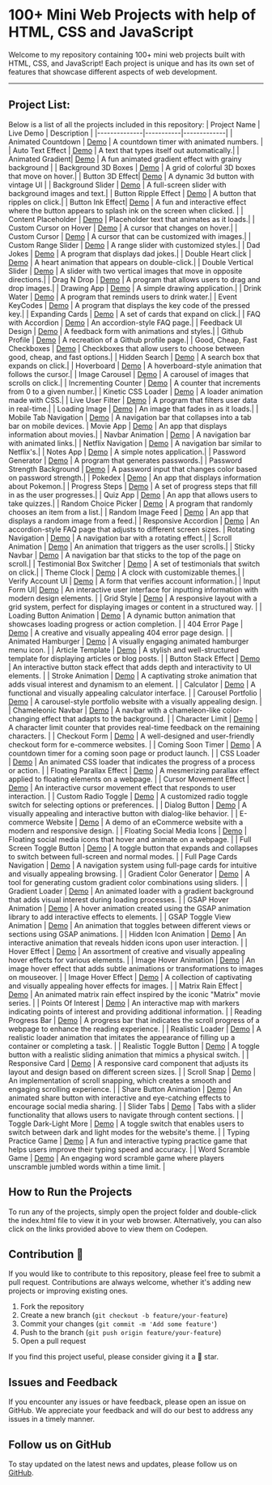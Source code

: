 # 100+ Mini Web Projects with help of HTML, CSS and JavaScript

Welcome to my repository containing 100+ mini web projects built with HTML, CSS, and JavaScript! Each project is unique and has its own set of features that showcase different aspects of web development.

---

## Project List:

Below is a list of all the projects included in this repository:
| Project Name | Live Demo | Description |
|--------------|-----------|-------------|
| Animated Countdown | [Demo](https://codepen.io/Vishal4225/pen/OJBpQpv) | A countdown timer with animated numbers. |
| Auto Text Effect | [Demo](https://codepen.io/Vishal4225/pen/eYPvVWO) | A text that types itself out automatically.|
| Animated Gradient| [Demo](https://codepen.io/Vishal4225/pen/RwepBrY) | A fun animated gradient effect with grainy background |
| Background 3D Boxes | [Demo](https://codepen.io/Vishal4225/pen/OJBpQgZ) | A grid of colorful 3D boxes that move on hover.|
| Button 3D Effect| [Demo](https://codepen.io/Vishal4225/pen/OJBpwpY) | A dynamic 3d button with vintage UI |
| Background Slider | [Demo](https://codepen.io/Vishal4225/pen/zYmZRdG) | A full-screen slider with background images and text.|
| Button Ripple Effect | [Demo](https://codepen.io/Vishal4225/pen/MWPpQvM) | A button that ripples on click.|
| Button Ink Effect| [Demo](https://codepen.io/Vishal4225/pen/bGjKYVd) | A fun and interactive effect where the button appears to splash ink on the screen when clicked. |
| Content Placeholder | [Demo](https://codepen.io/Vishal4225/pen/RweKEOV) | Placeholder text that animates as it loads.|
| Custom Cursor on Hover | [Demo](https://codepen.io/Vishal4225/pen/xxaZNqL) | A cursor that changes on hover.|
| Custom Cursor | [Demo](https://codepen.io/Vishal4225/pen/RwBBpEp) | A cursor that can be customized with images.|
| Custom Range Slider | [Demo](https://codepen.io/Vishal4225/pen/rNqyJYa) | A range slider with customized styles.|
| Dad Jokes | [Demo](https://codepen.io/Vishal4225/pen/zYmNyzb) | A program that displays dad jokes.|
| Double Heart click | [Demo](https://codepen.io/Vishal4225/pen/xxygMKw) | A heart animation that appears on double-click.|
| Double Vertical Slider | [Demo](https://codepen.io/Vishal4225/pen/bGmgOPK) | A slider with two vertical images that move in opposite directions.|
| Drag N Drop | [Demo](https://codepen.io/Vishal4225/pen/eYPgbxa) | A program that allows users to drag and drop images.|
| Drawing App | [Demo](https://codepen.io/Vishal4225/pen/QWZdzoV) | A simple drawing application.|
| Drink Water | [Demo](https://codepen.io/Vishal4225/pen/MWPJZXz) | A program that reminds users to drink water.|
| Event KeyCodes | [Demo](https://codepen.io/Vishal4225/pen/QWZdzMQ) | A program that displays the key code of the pressed key.|
| Expanding Cards | [Demo](https://codepen.io/Vishal4225/pen/poxRxNX) | A set of cards that expand on click.|
| FAQ with Accordion | [Demo](https://codepen.io/Vishal4225/pen/GRYrPyr) | An accordion-style FAQ page.|
| Feedback UI Design | [Demo](https://codepen.io/Vishal4225/pen/yLRMvPd) | A feedback form with animations and styles.|
| Github Profile | [Demo](https://codepen.io/Vishal4225/pen/mdzWXpp) | A recreation of a Github profile page.|
| Good, Cheap, Fast Checkboxes | [Demo](https://codepen.io/Vishal4225/pen/vYVxddW) | Checkboxes that allow users to choose between good, cheap, and fast options.|
| Hidden Search | [Demo](https://codepen.io/Vishal4225/pen/jOeBZZR) | A search box that expands on click.|
| Hoverboard | [Demo](https://codepen.io/Vishal4225/pen/xxyqYWE) | A hoverboard-style animation that follows the cursor.|
| Image Carousel | [Demo](https://codepen.io/Vishal4225/pen/WNapMzP) | A carousel of images that scrolls on click.|
| Incrementing Counter | [Demo](https://codepen.io/Vishal4225/pen/gOBgZKW) | A counter that increments from 0 to a given number.|
| Kinetic CSS Loader | [Demo](https://codepen.io/Vishal4225/pen/poxeaLX) | A loader animation made with CSS.|
| Live User Filter | [Demo](https://codepen.io/Vishal4225/pen/oNaZEdW) | A program that filters user data in real-time.|
| Loading Image | [Demo](https://codepen.io/Vishal4225/pen/RweKeqB) | An image that fades in as it loads.|
| Mobile Tab Navigation | [Demo](https://codepen.io/Vishal4225/pen/ZEqerRY) | A navigation bar that collapses into a tab bar on mobile devices.
| Movie App | [Demo](https://codepen.io/Vishal4225/pen/poxRqQQ) | An app that displays information about movies.|
| Navbar Animation | [Demo](https://codepen.io/Vishal4225/pen/GRYWQGd) | A navigation bar with animated links.|
| Netflix Navigation | [Demo](https://codepen.io/Vishal4225/pen/rNqyJrO) | A navigation bar similar to Netflix's.|
| Notes App | [Demo](https://codepen.io/Vishal4225/pen/VwEpQGM) | A simple notes application.|
| Password Generator | [Demo](https://codepen.io/Vishal4225/pen/JjmWpmW) | A program that generates passwords.|
| Password Strength Background | [Demo](https://codepen.io/Vishal4225/pen/oNaZEae) | A password input that changes color based on password strength.|
| Pokedex | [Demo](https://codepen.io/Vishal4225/pen/GRYWQYG) | An app that displays information about Pokemon.|
| Progress Steps | [Demo](https://codepen.io/Vishal4225/pen/yLRgRMm) | A set of progress steps that fill in as the user progresses.|
| Quiz App | [Demo](https://codepen.io/Vishal4225/pen/MWPpQzY) | An app that allows users to take quizzes.|
| Random Choice Picker | [Demo](https://codepen.io/Vishal4225/pen/NWOdeYy) | A program that randomly chooses an item from a list.|
| Random Image Feed | [Demo](https://codepen.io/Vishal4225/pen/ExdWQOg) | An app that displays a random image from a feed.|
| Responsive Accordion | [Demo](https://codepen.io/Vishal4225/pen/WNKLjdE) | An accordion-style FAQ page that adjusts to different screen sizes.
| Rotating Navigation | [Demo](https://codepen.io/Vishal4225/pen/oNaBaPo) | A navigation bar with a rotating effect.|
| Scroll Animation | [Demo](https://codepen.io/Vishal4225/pen/XWxpoRO) | An animation that triggers as the user scrolls.|
| Sticky Navbar | [Demo](https://codepen.io/Vishal4225/pen/ZEqLVNN) | A navigation bar that sticks to the top of the page on scroll.|
| Testimonial Box Switcher | [Demo](https://codepen.io/Vishal4225/pen/vYVxdQd) | A set of testimonials that switch on click.|
| Theme Clock | [Demo](https://codepen.io/Vishal4225/pen/YzJNdBp) | A clock with customizable themes.|
| Verify Account UI | [Demo](https://codepen.io/Vishal4225/pen/QWZpQJR) | A form that verifies account information.|
| Input Form UI| [Demo](https://codepen.io/Vishal4225/pen/poZOgPp) | An interactive user interface for inputting information with modern design elements. |
| Grid Style | [Demo](https://codepen.io/Vishal4225/pen/NWBzdNN) | A responsive layout with a grid system, perfect for displaying images or content in a structured way. |
| Loading Button Animation | [Demo](https://codepen.io/Vishal4225/pen/rNrrGMN) | A dynamic button animation that showcases loading progress or action completion. |
| 404 Error Page | [Demo](https://codepen.io/Vishal4225/pen/yLRvzNL) | A creative and visually appealing 404 error page design. |
| Animated Hamburger | [Demo](https://codepen.io/Vishal4225/pen/jOezoZj) | A visually engaging animated hamburger menu icon. |
| Article Template | [Demo](https://codepen.io/Vishal4225/pen/JjmprdN) | A stylish and well-structured template for displaying articles or blog posts. |
| Button Stack Effect | [Demo](https://codepen.io/Vishal4225/pen/PoyRvjB) | An interactive button stack effect that adds depth and interactivity to UI elements. |
| Stroke Animation | [Demo](https://codepen.io/Vishal4225/pen/ExdQJpa) | A captivating stroke animation that adds visual interest and dynamism to an element. |
| Calculator | [Demo](https://codepen.io/Vishal4225/pen/jOezxyz) | A functional and visually appealing calculator interface. |
| Carousel Portfolio | [Demo](https://codepen.io/Vishal4225/pen/YzJaoMm) | A carousel-style portfolio website with a visually appealing design. |
| Chameleonic Navbar | [Demo](https://codepen.io/Vishal4225/pen/QWZQqbX) | A navbar with a chameleon-like color-changing effect that adapts to the background. |
| Character Limit | [Demo](https://codepen.io/Vishal4225/pen/ExdERWy) | A character limit counter that provides real-time feedback on the remaining characters. |
| Checkout Form | [Demo](https://codepen.io/Vishal4225/pen/vYVeBxY) | A well-designed and user-friendly checkout form for e-commerce websites. |
| Coming Soon Timer | [Demo](https://codepen.io/Vishal4225/pen/yLRKKZP) | A countdown timer for a coming soon page or product launch. |
| CSS Loader | [Demo](https://codepen.io/Vishal4225/pen/poxeaLX) | An animated CSS loader that indicates the progress of a process or action. |
| Floating Parallax Effect | [Demo](https://codepen.io/Vishal4225/pen/PoyQvzd) | A mesmerizing parallax effect applied to floating elements on a webpage. |
| Cursor Movement Effect | [Demo](https://codepen.io/Vishal4225/pen/yLRvzey) | An interactive cursor movement effect that responds to user interaction. |
| Custom Radio Toggle | [Demo](https://codepen.io/Vishal4225/pen/BaqYwaG) | A customized radio toggle switch for selecting options or preferences. |
| Dialog Button | [Demo](https://codepen.io/Vishal4225/pen/OJBQxPB) | A visually appealing and interactive button with dialog-like behavior. |
| E-commerce Website | [Demo](https://codepen.io/Vishal4225/pen/JjmpWjP) | A demo of an eCommerce website with a modern and responsive design. |
| Floating Social Media Icons | [Demo](https://codepen.io/Vishal4225/pen/VwEyzKp) | Floating social media icons that hover and animate on a webpage. |
| Full Screen Toggle Button | [Demo](https://codepen.io/Vishal4225/pen/MWPQMmE) | A toggle button that expands and collapses to switch between full-screen and normal modes. |
| Full Page Cards Navigation | [Demo](https://codepen.io/Vishal4225/pen/vYVdJem) | A navigation system using full-page cards for intuitive and visually appealing browsing. |
| Gradient Color Generator | [Demo](https://codepen.io/Vishal4225/pen/XWxEqZw) | A tool for generating custom gradient color combinations using sliders. |
| Gradient Loader | [Demo](https://codepen.io/Vishal4225/pen/PoyRvdx) | An animated loader with a gradient background that adds visual interest during loading processes. |
| GSAP Hover Animation | [Demo](https://codepen.io/Vishal4225/pen/WNaMZYQ) | A hover animation created using the GSAP animation library to add interactive effects to elements. |
| GSAP Toggle View Animation | [Demo](https://codepen.io/Vishal4225/pen/JjmpRVE) | An animation that toggles between different views or sections using GSAP animations. |
| Hidden Icon Animation | [Demo](https://codepen.io/Vishal4225/pen/MWPOeaB) | An interactive animation that reveals hidden icons upon user interaction. |
| Hover Effect | [Demo](https://codepen.io/Vishal4225/pen/OJBQxVa) | An assortment of creative and visually appealing hover effects for various elements. |
| Image Hover Animation | [Demo](https://codepen.io/Vishal4225/pen/XWxzKqv) | An image hover effect that adds subtle animations or transformations to images on mouseover. |
| Image Hover Effect | [Demo](https://codepen.io/Vishal4225/pen/LYgdgxW) | A collection of captivating and visually appealing hover effects for images. |
| Matrix Rain Effect | [Demo](https://codepen.io/Vishal4225/pen/vYVZYja) | An animated matrix rain effect inspired by the iconic "Matrix" movie series. |
| Points Of Interest | [Demo](https://codepen.io/Vishal4225/pen/rNqJGxe) | An interactive map with markers indicating points of interest and providing additional information. |
| Reading Progress Bar | [Demo](https://codepen.io/Vishal4225/pen/OJBQjKo) | A progress bar that indicates the scroll progress of a webpage to enhance the reading experience. |
| Realistic Loader | [Demo](https://codepen.io/Vishal4225/pen/rNqvBwV) | A realistic loader animation that imitates the appearance of filling up a container or completing a task. |
| Realistic Toggle Button | [Demo](https://codepen.io/Vishal4225/pen/PoyRgVJ) | A toggle button with a realistic sliding animation that mimics a physical switch. |
| Responsive Card | [Demo](https://codepen.io/Vishal4225/pen/BaqYwov) | A responsive card component that adjusts its layout and design based on different screen sizes. |
| Scroll Snap | [Demo](https://codepen.io/Vishal4225/pen/ZEqrXBW) | An implementation of scroll snapping, which creates a smooth and engaging scrolling experience. |
| Share Button Animation | [Demo](https://codepen.io/Vishal4225/pen/ZEqaOYM) | An animated share button with interactive and eye-catching effects to encourage social media sharing. |
| Slider Tabs | [Demo](https://codepen.io/Vishal4225/pen/oNaqdVz) | Tabs with a slider functionality that allows users to navigate through content sections. |
| Toggle Dark-Light More | [Demo](https://codepen.io/Vishal4225/pen/eYPMrmj) | A toggle switch that enables users to switch between dark and light modes for the website's theme. |
| Typing Practice Game | [Demo](https://codepen.io/Vishal4225/pen/jOezKeO) | A fun and interactive typing practice game that helps users improve their typing speed and accuracy. |
| Word Scramble Game | [Demo](https://codepen.io/Vishal4225/pen/YzJavzQ) | An engaging word scramble game where players unscramble jumbled words within a time limit. |

## How to Run the Projects

To run any of the projects, simply open the project folder and double-click the index.html file to view it in your web browser. Alternatively, you can also click on the links provided above to view them on Codepen.

## Contribution 🤝

If you would like to contribute to this repository, please feel free to submit a pull request. Contributions are always welcome, whether it's adding new projects or improving existing ones.

1. Fork the repository
2. Create a new branch (`git checkout -b feature/your-feature`)
3. Commit your changes (`git commit -m 'Add some feature'`)
4. Push to the branch (`git push origin feature/your-feature`)
5. Open a pull request

If you find this project useful, please consider giving it a 🌟 star.

## Issues and Feedback

If you encounter any issues or have feedback, please open an issue on GitHub. We appreciate your feedback and will do our best to address any issues in a timely manner.

## Follow us on GitHub

To stay updated on the latest news and updates, please follow us on [GitHub](https://github.com/vishal-dcode).
